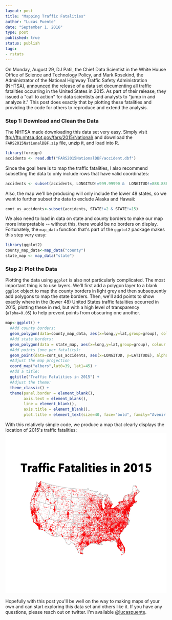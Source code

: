 ```yaml
---
layout: post
title: "Mapping Traffic Fatalities"
author: "Lucas Puente"
date: "September 1, 2016"
type: post
published: true
status: publish
tags:
- rstats
---
```


On Monday, August 29, DJ Patil, the Chief Data Scientist in the White House Office of Science and Technology Policy, and Mark Rosekind, the Administrator of the National Highway Traffic Safety Administration (NHTSA), [announced](https://www.whitehouse.gov/blog/2016/08/29/2015-traffic-fatalities-data-has-just-been-released-call-action-download-and-analyze) the release of a data set documenting all traffic fatalities occurring in the United States in 2015. As part of their release, they issued a "call to action" for data scientists and analysts to "jump in and analyze it." This post does exactly that by plotting these fatalities and providing the code for others to reproduce and extend the analysis.

### Step 1: Download and Clean the Data

The NHTSA made downloading this data set very easy. Simply visit <ftp://ftp.nhtsa.dot.gov/fars/2015/National/> and download the `FARS2015NationalDBF.zip` file, unzip it, and load into R.

``` r
library(foreign)
accidents <- read.dbf("FARS2015NationalDBF/accident.dbf")
```

Since the goal here is to map the traffic fatalities, I also recommend subsetting the data to only include rows that have valid coordinates:

``` r
accidents <- subset(accidents, LONGITUD!=999.99990 &  LONGITUD!=888.88880 & LONGITUD!=777.77770)
```

Also, the map we'll be producing will only include the lower 48 states, so we want to further subset the data to exclude Alaska and Hawaii:

``` r
cont_us_accidents<-subset(accidents, STATE!=2 & STATE!=15)
```

We also need to load in data on state and county borders to make our map more interpretable -- without this, there would be no borders on display. Fortunately, the `map_data` function that's part of the `ggplot2` package makes this step very easy:

``` r
library(ggplot2)
county_map_data<-map_data("county")
state_map <- map_data("state")
```

### Step 2: Plot the Data

Plotting the data using `ggplot` is also not particularly complicated. The most important thing is to use layers. We'll first add a polygon layer to a blank `ggplot` object to map the county borders in light grey and then subsequently add polygons to map the state borders. Then, we'll add points to show exactly where in the (lower 48) United States traffic fatalities occurred in 2015, plotting these in red, but with a high level of transparency (`alpha=0.05`) to help prevent points from obscuring one another.

``` r
map<-ggplot() + 
  #Add county borders:
  geom_polygon(data=county_map_data, aes(x=long,y=lat,group=group), colour = alpha("grey", 1/4), size = 0.2, fill = NA) +
  #Add state borders:
  geom_polygon(data = state_map, aes(x=long,y=lat,group=group), colour = "grey", fill = NA) +
  #Add points (one per fatality):
  geom_point(data=cont_us_accidents, aes(x=LONGITUD, y=LATITUDE), alpha=0.05, size=0.5, col="red") +
  #Adjust the map projection
  coord_map("albers",lat0=39, lat1=45) +
  #Add a title:
  ggtitle("Traffic Fatalities in 2015") +
  #Adjust the theme:
  theme_classic() +
  theme(panel.border = element_blank(),
        axis.text = element_blank(),
        line = element_blank(),
        axis.title = element_blank(),
        plot.title = element_text(size=40, face="bold", family="Avenir Next"))
```

With this relatively simple code, we produce a map that clearly displays the location of 2015's traffic fatalities: <img src="https://raw.githubusercontent.com/LucasPuente/lucaspuente.github.io/master/img/Traffic%20Fatalities%20in%202015.png" width="550px" height="500px" />

Hopefully with this post you'll be well on the way to making maps of your own and can start exploring this data set and others like it. If you have any questions, please reach out on twitter. I'm available [@lucaspuente](https://twitter.com/lucaspuente).
